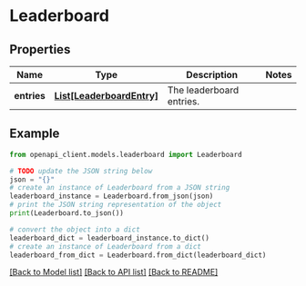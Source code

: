 # Leaderboard


## Properties

Name | Type | Description | Notes
------------ | ------------- | ------------- | -------------
**entries** | [**List[LeaderboardEntry]**](LeaderboardEntry.md) | The leaderboard entries. | 

## Example

```python
from openapi_client.models.leaderboard import Leaderboard

# TODO update the JSON string below
json = "{}"
# create an instance of Leaderboard from a JSON string
leaderboard_instance = Leaderboard.from_json(json)
# print the JSON string representation of the object
print(Leaderboard.to_json())

# convert the object into a dict
leaderboard_dict = leaderboard_instance.to_dict()
# create an instance of Leaderboard from a dict
leaderboard_from_dict = Leaderboard.from_dict(leaderboard_dict)
```
[[Back to Model list]](../README.md#documentation-for-models) [[Back to API list]](../README.md#documentation-for-api-endpoints) [[Back to README]](../README.md)


